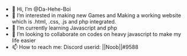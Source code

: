 - 👋 Hi, I’m @Da-Hehe-Boi
- 👀 I’m interested in making new Games and Making a working website which is .html, .css, .js and php integrated.
- 🌱 I’m currently learning Javascript and php
- 💞️ I’m looking to collaborate on codes on heavy javascript to make my life easier
- 📫 How to reach me: Discord userid: ||Noob||#9588

<!---
Da-Hehe-Boi/Da-Hehe-Boi is a ✨ special ✨ repository because its `README.md` (this file) appears on your GitHub profile.
You can click the Preview link to take a look at your changes.
--->
